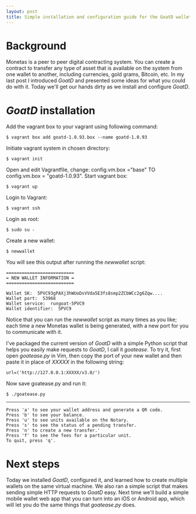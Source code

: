 ```yaml
---
layout: post
title: Simple installation and configuration guide for the GoatD wallet
---
```


# Background

Monetas is a peer to peer digital contracting system. You can create a contract to transfer any type of asset that is available on the system from one wallet to another, including currencies, gold grams, Bitcoin, etc. In my last post I introduced *GoatD* and presented some ideas for what you could do with it. Today we'll get our hands dirty as we install and configure *GoatD*.

# *GoatD* installation

Add the vagrant box to your vagrant using following command:

    $ vagrant box add goatd-1.0.93.box --name goatd-1.0.93

Initiate vagrant system in chosen directory:

    $ vagrant init

Open and edit Vagrantfile, change: config.vm.box ="base" TO config.vm.box = "goatd-1.0.93". Start vagrant box:

    $ vagrant up

Login to Vagrant:

    $ vagrant ssh

Login as root:

    $ sudo su -

Create a new wallet:

    $ newwallet

You will see this output after running the *newwallet* script:

    ==========================
    = NEW WALLET INFORMATION =
    ==========================

    Wallet SK:  5PVC93gPAXj3hWUoDsVVda5E3fs8smp2ZCbWCc2g6Zqw....
    Wallet port:  53968
    Wallet service:  rungoat-5PVC9
    Wallet identifier:  5PVC9

Notice that you can run the *newwallet* script as many times as you like; each time a new Monetas wallet is being generated, with a new port for you to communicate with it.

I've packaged the current version of *GoatD* with a simple Python script that helps you easily make requests to *GoatD*, I call it *goatease*. To try it, first open *goatease.py* in Vim, then copy the port of your new wallet and then paste it in place of *XXXXX* in the following string:

    url=('http://127.0.0.1:XXXXX/v3.0/')

Now save goatease.py and run it:

    $ ./goatease.py

<hr class="codebreak">

    Press 'a' to see your wallet address and generate a QR code.
    Press 'b' to see your balance.
    Press 'u' to see units available on the Notary.
    Press 's' to see the status of a pending transfer.
    Press 'n' to create a new transfer.'
    Press 'f' to see the fees for a particular unit.
    To quit, press 'q'.

# Next steps

Today we installed *GoatD*, configured it, and learned how to create multiple wallets on the same virtual machine. We also ran a simple script that makes sending simple HTTP requests to *GoatD* easy. Next time we'll build a simple mobile wallet web app that you can turn into an iOS or Android app, which will let you do the same things that *goatease.py* does.
